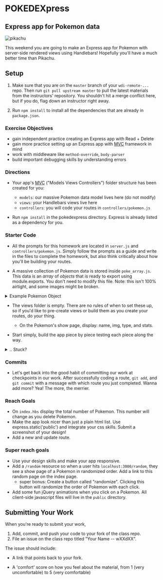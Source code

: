 # POKEDEXpress

## Express app for Pokemon data

![pikachu](http://orig10.deviantart.net/54d7/f/2013/265/a/b/w_by_professorlayton22-d6nd2yl.jpg)

This weekend you are going to make an Express app for Pokemon with server-side rendered views using Handlebars! Hopefully you'll have a much better time than Pikachu.


## Setup
1. Make sure that you are on the `master` branch of your `wdi-remote-...` repo.
Then run `git pull upstream master` to pull the latest materials from the
instructors' repository. You shouldn't hit a merge conflict here, but if you do, flag down an instructor right away.

2. Run `npm install` to install all the dependencies that are already in `package.json`.


### Exercise Objectives

- gain independent practice creating an Express app with Read + Delete
- gain more practice setting up an Express app with [MVC](https://www.tutorialspoint.com/mvc_framework/mvc_framework_introduction.htm) framework in mind
- work with middleware like `method-override`,  `body-parser`
- build important debugging skills by understanding errors


### Directions

- Your app's [MVC](https://www.tutorialspoint.com/mvc_framework/mvc_framework_introduction.htm) ("Models Views Controllers") folder structure has been created for you:
  - `models`: our massive Pokemon data model lives here (do not modify)
  - `views`: your Handlebars views live here
  - `controllers`:  you will code your routes in `controllers/pokemon.js`

- Run `npm install` in the pokedexpress directory. Express is already listed as a dependency for you.

### Starter Code

- All the prompts for this homework are located in `server.js` and `controllers/pokemon.js`. Simply follow the prompts as a guide and write in the files to complete the homework, but also think critically about how you'll be building your routes.

- A massive collection of Pokemon data is stored inside `poke_array.js`. This data is an *array* of *objects* that is ready to export using module.exports. You don't need to modify this file. Note: this isn't 100% airtight, and some images might be broken.

<details><summary>Example Pokemon Object</summary>
```
{
    id: "001",
    name: "Bulbasaur",
    img: "http://img.pokemondb.net/artwork/bulbasaur.jpg",
    type: [
      "Grass",
      "Poison"
    ],
    stats: {
      hp: "45",
      attack: "49",
      defense: "49",
      spattack: "65",
      spdefense: "65",
      speed: "45"
    },
    moves: {
      level: [{
        learnedat: "",
        name: "tackle",
        gen: "V"
      }, {
        learnedat: "3",
        name: "growl",
        gen: "V"
      }, {
        learnedat: "7",
        name: "leech seed",
        gen: "V"
      }, {
        learnedat: "9",
        name: "vine whip",
        gen: "V"
      }, {
        learnedat: "13",
        name: "poison powder",
        gen: "V"
      }, {
        learnedat: "13",
        name: "sleep powder",
        gen: "V"
      }, {
        learnedat: "15",
        name: "take down",
        gen: "V"
      }, {
        learnedat: "19",
        name: "razor leaf",
        gen: "V"
      }, {
        learnedat: "21",
        name: "sweet scent",
        gen: "V"
      }, {
        learnedat: "25",
        name: "growth",
        gen: "V"
      }, {
        learnedat: "27",
        name: "double-edge",
        gen: "V"
      }, {
        learnedat: "31",
        name: "worry seed",
        gen: "V"
      }, {
        learnedat: "33",
        name: "synthesis",
        gen: "V"
      }, {
        learnedat: "37",
        name: "seed bomb",
        gen: "V"
      }],
      tmhm: [{
        learnedat: "tm06",
        name: "toxic",
        gen: "V"
      }, {
        learnedat: "tm09",
        name: "venoshock",
        gen: "V"
      }, {
        learnedat: "tm10",
        name: "hidden power",
        gen: "V"
      }, {
        learnedat: "tm11",
        name: "sunny day",
        gen: "V"
      }, {
        learnedat: "tm16",
        name: "light screen",
        gen: "V"
      }, {
        learnedat: "tm17",
        name: "protect",
        gen: "V"
      }, {
        learnedat: "tm20",
        name: "safeguard",
        gen: "V"
      }, {
        learnedat: "tm21",
        name: "frustration",
        gen: "V"
      }, {
        learnedat: "tm22",
        name: "solarbeam",
        gen: "V"
      }, {
        learnedat: "tm27",
        name: "return",
        gen: "V"
      }, {
        learnedat: "tm32",
        name: "double team",
        gen: "V"
      }, {
        learnedat: "tm36",
        name: "sludge bomb",
        gen: "V"
      }, {
        learnedat: "tm42",
        name: "facade",
        gen: "V"
      }, {
        learnedat: "tm44",
        name: "rest",
        gen: "V"
      }, {
        learnedat: "tm45",
        name: "attract",
        gen: "V"
      }, {
        learnedat: "tm48",
        name: "round",
        gen: "V"
      }, {
        learnedat: "tm49",
        name: "echoed voice",
        gen: "V"
      }, {
        learnedat: "tm53",
        name: "energy ball",
        gen: "V"
      }, {
        learnedat: "tm70",
        name: "flash",
        gen: "V"
      }, {
        learnedat: "tm75",
        name: "swords dance",
        gen: "V"
      }, {
        learnedat: "tm86",
        name: "grass knot",
        gen: "V"
      }, {
        learnedat: "tm87",
        name: "swagger",
        gen: "V"
      }, {
        learnedat: "tm90",
        name: "substitute",
        gen: "V"
      }, {
        learnedat: "tm94",
        name: "rock smash",
        gen: "V"
      }, {
        learnedat: "hm01",
        name: "cut",
        gen: "V"
      }, {
        learnedat: "hm04",
        name: "strength",
        gen: "V"
      }],
      egg: [{
        name: "skull bash",
        gen: "V"
      }, {
        name: "charm",
        gen: "V"
      }, {
        name: "petal dance",
        gen: "V"
      }, {
        name: "magical leaf",
        gen: "V"
      }, {
        name: "grasswhistle",
        gen: "V"
      }, {
        name: "curse",
        gen: "V"
      }, {
        name: "ingrain",
        gen: "V"
      }, {
        name: "nature power",
        gen: "V"
      }, {
        name: "amnesia",
        gen: "V"
      }, {
        name: "leaf storm",
        gen: "V"
      }, {
        name: "power whip",
        gen: "V"
      }, {
        name: "sludge",
        gen: "V"
      }, {
        name: "endure",
        gen: "V"
      }, {
        name: "giga drain",
        gen: "V"
      }],
      tutor: [{
        name: "grass pledge",
        gen: "V"
      }],
      gen34: [{
        name: "bullet seed",
        method: "Gen IV TM09"
      }, {
        name: "secret power",
        method: "Gen IV TM43"
      }, {
        name: "captivate",
        method: "Gen IV TM78"
      }, {
        name: "sleep talk",
        method: "Gen IV TM82"
      }, {
        name: "natural gift",
        method: "Gen IV TM83"
      }, {
        name: "fury cutter",
        method: "Move Tutor  PtHGSS"
      }, {
        name: "knock off",
        method: "Move Tutor  PtHGSS"
      }, {
        name: "snore",
        method: "Move Tutor  PtHGSS"
      }, {
        name: "mudslap",
        method: "Move Tutor  PtHGSS"
      }, {
        name: "string shot",
        method: "Move Tutor  HGSS"
      }, {
        name: "headbutt",
        method: "Move Tutor  HGSS"
      }, {
        name: "defense curl",
        method: "Move Tutor  Emerald"
      }, {
        name: "body slam",
        method: "Move Tutor  FRLG"
      }, {
        name: "mimic",
        method: "Move Tutor  FRLG"
      }]
    },
    damages: {
      normal: "1",
      fire: "2",
      water: "0.5",
      electric: "0.5",
      grass: "0.25",
      ice: "2",
      fight: "0.5",
      poison: "1",
      ground: "1",
      flying: "2",
      psychic: "2",
      bug: "1",
      rock: "1",
      ghost: "1",
      dragon: "1",
      dark: "1",
      steel: "1"
    },
    misc: {
      sex: {
        male: "87.5",
        female: "12.5"
      },
      abilities: {
        normal: [
          "Overgrow"
        ],
        hidden: [
          "Chlorophyll"
        ]
      },
      classification: "seed pokemon",
      height: "2’04”",
      weight: "15.2",
      capturerate: "45",
      eggsteps: "5120",
      expgrowth: "1059860",
      happiness: "70",
      evpoints: [
        "1 Sp. Attack Point(s)"
      ],
      fleeflag: "34",
      entreeforestlevel: "10"
    }
  }
```


</details>

- The views folder is empty. There are no rules of when to set these up, so if you'd like to pre-create views or build them as you create your routes, do your thing. 
  
   - On the Pokemon's show page, display: name, img, type, and stats.

- Start simply, build the app piece by piece testing each piece along the way.

<details><summary>.. Stuck?</summary>
####SETUP
- "No module" error? Did you make sure you correctly installed and saved your dependencies in the current working directory? Double check `package.json` to see it is.

- Keep your workspace super organized and tidy. Focus on the current task _at hand_ and close _all_ tabs and files that don't pertain to this task.

- Constantly test your code. Don't wait until you've written a bunch of code to run it. WHAT are you trying to achieve, and HOW are you trying to achieve it? You should be console logging all the variables you're creating, and remember, all server-side console logs are outputted in terminal.

####ERRORS/DEBUGGING
- Use Morgan to log all requests coming into the server. Looking at it will also tell you the result of that request. Let's say I visit `localhost:3000/pokemon` on the browser and on terminal I see:

  - Example 1: `GET /pokemon 200`. This means the server received a GET request to the `/pokemon` resource, _found_ the GET request in our Pokemon controller, executed our code in the route handler function, returned a response with data and a status of 200 which means everything went fine -- deep inhale -- and the response was sent with success.

  - Example 2: `GET /pokemon 404`. This means the server received a GET request to the `/pokemon` resource, but couldn't find the resource, so it sends a response as a 404 error.

- Test your routes with Postman or cURL. They both allow you to test routes without the need of building views to visualize the data. Instead these tools talk to the server directly. Postman has a very user-friendly GUI, and cURL may have weird syntax, but cURL makes you look cool.

- "CANNOT FIND" means "based on the info/path you gave me, no such file exists". Check how you set your relative paths. Check for typos. Capitalization, extra spaces and extra characters can throw errors.

</details>

### Commits

- Let's get back into the good habit of committing our work at checkpoints in our work. After successfully coding a route, `git add`, and `git commit` with a message with which route you just completed. Wanna add more? Yea! The more, the merrier.

### Reach Goals
- On `index.hbs` display the total number of Pokemon. This number will change as you delete Pokemon.
- Make the app look nicer than just a plain html list. Use express.static('public') and integrate your css skills. Submit a screenshot of your design!
- Add a new and update route.

### Super reach goals
- Use your design skills and make your app responsive.
- Add a `/random` resource so when a user hits `localhost:3000/random`, they see a show page of a Pokemon in randomized order. Add a link to this random page on the index page.
  - super bonus: Create a button called "randomize". Clicking this button will randomize the order of Pokemon with each click.
- Add some fun jQuery animations when you click on a Pokemon. All client-side javascript files will live in the `public` directory.


## Submitting Your Work

  When you're ready to submit your work,

  1.  Add, commit, and push your code to your fork of the class repo.
  2.  File an issue on the class repo titled "Your Name -- wXXdXX".

  The issue should include:

  -   A link that points back to your fork.

  -   A 'comfort' score on how you feel about the material, from 1 (very
      uncomfortable) to 5 (very comfortable)
